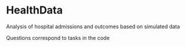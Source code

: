 # HealthData
Analysis of hospital admissions and outcomes based on simulated data

Questions correspond to tasks in the code
